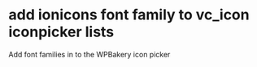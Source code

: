 # add ionicons font family to vc_icon iconpicker lists
Add font families in to the WPBakery icon picker
